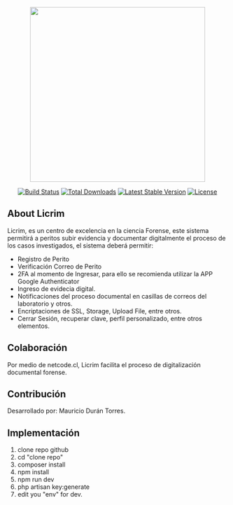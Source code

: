 <p align="center"><a href="https://www.licrim.com" target="_blank"><img src="http://www.criminalistica.cl/imagenes/logoblanco.png" width="400"></a></p>

<p align="center">
<a href="https://travis-ci.org/laravel/framework"><img src="https://travis-ci.org/laravel/framework.svg" alt="Build Status"></a>
<a href="https://packagist.org/packages/laravel/framework"><img src="https://img.shields.io/packagist/dt/laravel/framework" alt="Total Downloads"></a>
<a href="https://packagist.org/packages/laravel/framework"><img src="https://img.shields.io/packagist/v/laravel/framework" alt="Latest Stable Version"></a>
<a href="https://packagist.org/packages/laravel/framework"><img src="https://img.shields.io/packagist/l/laravel/framework" alt="License"></a>
</p>

## About Licrim

Licrim, es un centro de excelencia en la ciencia Forense, este sistema permitirá a peritos subir evidencia y documentar digitalmente el proceso de los casos investigados, el
sistema deberá permitir:

- Registro de Perito
- Verificación Correo de Perito
- 2FA al momento de Ingresar, para ello se recomienda utilizar la APP Google Authenticator
- Ingreso de evidecia digital.
- Notificaciones del proceso documental en casillas de correos del laboratorio y otros.
- Encriptaciones de SSL, Storage, Upload File, entre otros.
- Cerrar Sesión, recuperar clave, perfil personalizado, entre otros elementos.


## Colaboración

Por medio de netcode.cl, Licrim facilita el proceso de digitalización documental forense.

## Contribución

Desarrollado por: Mauricio Durán Torres.

## Implementación

1) clone repo github
2) cd "clone repo"
3) composer install
4) npm install
5) npm run dev
6) php artisan key:generate
7) edit you "env" for dev.
